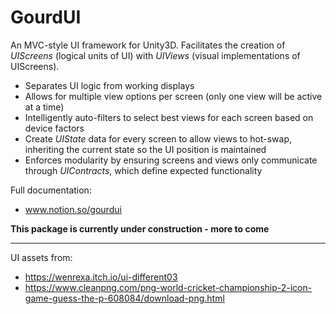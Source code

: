 # GourdUI
An MVC-style UI framework for Unity3D. Facilitates the creation of *UIScreens* (logical units of UI) with *UIViews* (visual implementations of UIScreens).

- Separates UI logic from working displays
- Allows for multiple view options per screen (only one view will be active at a time)
- Intelligently auto-filters to select best views for each screen based on device factors
- Create *UIState* data for every screen to allow views to hot-swap, inheriting the current state so the UI position is maintained
- Enforces modularity by ensuring screens and views only communicate through *UIContracts*, which define expected functionality

Full documentation: 
- www.notion.so/gourdui

**This package is currently under construction - more to come**


---


UI assets from:
- https://wenrexa.itch.io/ui-different03
- https://www.cleanpng.com/png-world-cricket-championship-2-icon-game-guess-the-p-608084/download-png.html
